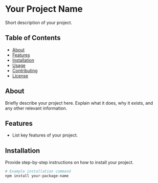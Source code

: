# Your Project Name

Short description of your project.

## Table of Contents

- [About](#about)
- [Features](#features)
- [Installation](#installation)
- [Usage](#usage)
- [Contributing](#contributing)
- [License](#license)

## About

Briefly describe your project here. Explain what it does, why it exists, and any other relevant information.

## Features

- List key features of your project.

## Installation

Provide step-by-step instructions on how to install your project.

```bash
# Example installation command
npm install your-package-name
